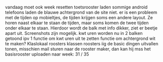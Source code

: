 

vandaag moet ook week resetten
toetsrooster laden
sommige android telefoons laden de blauwe achtergrond van de site niet.
er is een probleem met de tijden op mobieltjes, de tijden krijgen soms een andere layout. Ze horen naast elkaar te staan de tijden, maar soms komen de twee tijden onder elkaar te staan. Hierdoor wordt de balk met info dikker, ziet er beetje apart uit. Screenshots zijn mogelijk.
kwt uren worden nu in 2 balken getoond ipv 1
functie om kwt uren uit te zetten
functie om achtergrond wit te maken? 
Klaslokaal roosters
klassen roosters iig de basic dingen
uitvallen tonen, misschien mail sturen naar de rooster maker, dan kan hij mss het basisrooster uploaden naar week: 31 / 35
